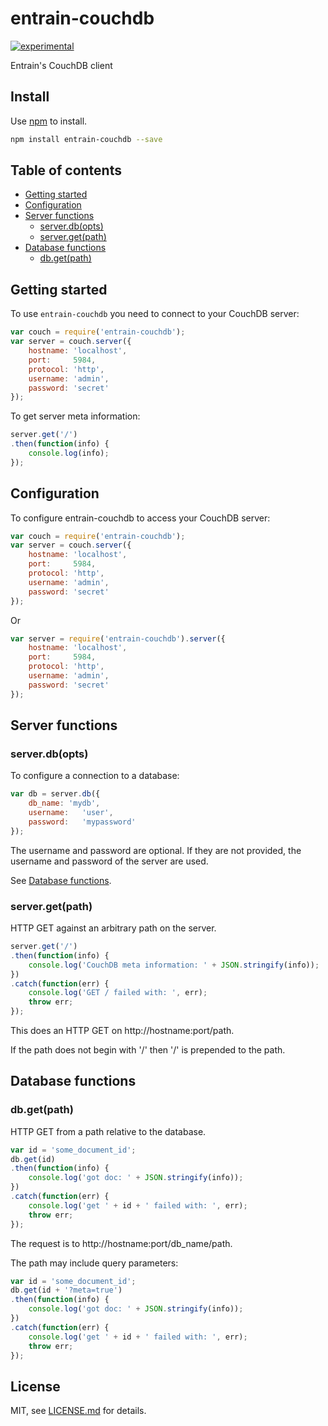 # entrain-couchdb

[![experimental](http://badges.github.io/stability-badges/dist/experimental.svg)](http://github.com/badges/stability-badges)

Entrain's CouchDB client

## Install

Use [npm](https://npmjs.com/) to install.

```sh
npm install entrain-couchdb --save
```

## Table of contents

- [Getting started](#getting-started)
- [Configuration](#configuration)
- [Server functions](#server-functions)
  - [server.db(opts)](#serverdbopts)
  - [server.get(path)](#servergetpath)
- [Database functions](#database-functions)
  - [db.get(path)](#dbgetpath)


## Getting started

To use `entrain-couchdb` you need to connect to your CouchDB server:

```js
var couch = require('entrain-couchdb');
var server = couch.server({
    hostname: 'localhost',
    port:     5984,
    protocol: 'http',
    username: 'admin',
    password: 'secret'
});
```

To get server meta information:

```js
server.get('/')
.then(function(info) {
    console.log(info);
});
```

## Configuration

To configure entrain-couchdb to access your CouchDB server:


```js
var couch = require('entrain-couchdb');
var server = couch.server({
    hostname: 'localhost',
    port:     5984,
    protocol: 'http',
    username: 'admin',
    password: 'secret'
});
```

Or

```js
var server = require('entrain-couchdb').server({
    hostname: 'localhost',
    port:     5984,
    protocol: 'http',
    username: 'admin',
    password: 'secret'
});
```

## Server functions

### server.db(opts)

To configure a connection to a database:

```js
var db = server.db({
    db_name: 'mydb',
    username:   'user',
    password:   'mypassword'
});
```

The username and password are optional. If they are not provided, the 
username and password of the server are used.

See [Database functions](#database-functions).


### server.get(path)

HTTP GET against an arbitrary path on the server.

```js
server.get('/')
.then(function(info) {
    console.log('CouchDB meta information: ' + JSON.stringify(info));
})
.catch(function(err) {
    console.log('GET / failed with: ', err);
    throw err;
});
```

This does an HTTP GET on http://hostname:port/path.

If the path does not begin with '/' then '/' is prepended to the path.


## Database functions

### db.get(path)

HTTP GET from a path relative to the database.

```js
var id = 'some_document_id';
db.get(id)
.then(function(info) {
    console.log('got doc: ' + JSON.stringify(info));
})
.catch(function(err) {
    console.log('get ' + id + ' failed with: ', err);
    throw err;
});
```

The request is to http://hostname:port/db_name/path.

The path may include query parameters:

```js
var id = 'some_document_id';
db.get(id + '?meta=true')
.then(function(info) {
    console.log('got doc: ' + JSON.stringify(info));
})
.catch(function(err) {
    console.log('get ' + id + ' failed with: ', err);
    throw err;
});
```


## License

MIT, see [LICENSE.md](http://github.com/ig3/entrain-couchdb/blob/master/LICENSE.md) for details.
